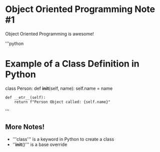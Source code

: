 # Object Oriented Programming Note #1

Object Oriented Programming is awesome!

'''python

# Example of a Class Definition in Python 
class Person:
    def __init__(self, name):
        self.name = name
        
    def __etr__(self):
        return f"Person Object called: {self.name}"

'''

## More Notes!
- '''class''' is a keyword in Python to create a class
- ''__init__()''' is a base override
